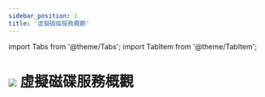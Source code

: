 ```yaml
---
sidebar_position: 1
title: '虛擬磁碟服務概觀'
---
```


import Tabs from '@theme/Tabs';
import TabItem from '@theme/TabItem';

# ![](https://cos.twcc.ai/SYS-MANUAL/uploads/upload_a62be3bdf4bc257526e95e16b063a777.png) 虛擬磁碟服務概觀

